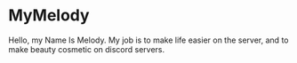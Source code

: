 # MyMelody
Hello, my Name Is Melody. My job is to make life easier on the server, and to make beauty cosmetic on discord servers. 
